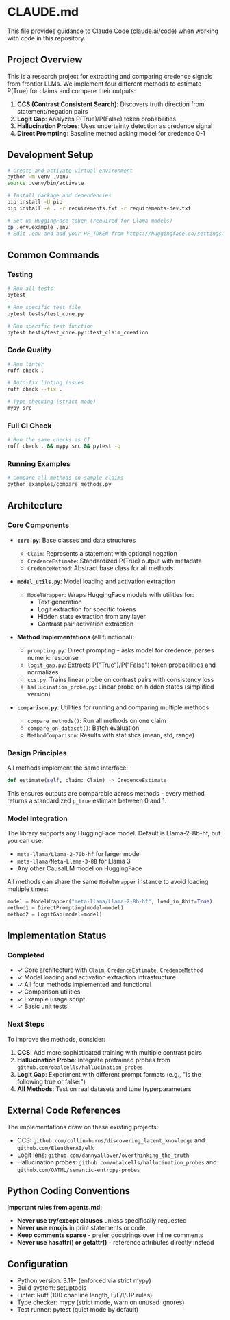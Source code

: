 # CLAUDE.md

This file provides guidance to Claude Code (claude.ai/code) when working with code in this repository.

## Project Overview

This is a research project for extracting and comparing credence signals from frontier LLMs. We implement four different methods to estimate P(True) for claims and compare their outputs:

1. **CCS (Contrast Consistent Search)**: Discovers truth direction from statement/negation pairs
2. **Logit Gap**: Analyzes P(True)/P(False) token probabilities
3. **Hallucination Probes**: Uses uncertainty detection as credence signal
4. **Direct Prompting**: Baseline method asking model for credence 0-1

## Development Setup

```bash
# Create and activate virtual environment
python -m venv .venv
source .venv/bin/activate

# Install package and dependencies
pip install -U pip
pip install -e . -r requirements.txt -r requirements-dev.txt

# Set up HuggingFace token (required for Llama models)
cp .env.example .env
# Edit .env and add your HF_TOKEN from https://huggingface.co/settings/tokens
```

## Common Commands

### Testing
```bash
# Run all tests
pytest

# Run specific test file
pytest tests/test_core.py

# Run specific test function
pytest tests/test_core.py::test_claim_creation
```

### Code Quality
```bash
# Run linter
ruff check .

# Auto-fix linting issues
ruff check --fix .

# Type checking (strict mode)
mypy src
```

### Full CI Check
```bash
# Run the same checks as CI
ruff check . && mypy src && pytest -q
```

### Running Examples
```bash
# Compare all methods on sample claims
python examples/compare_methods.py
```

## Architecture

### Core Components

- **`core.py`**: Base classes and data structures
  - `Claim`: Represents a statement with optional negation
  - `CredenceEstimate`: Standardized P(True) output with metadata
  - `CredenceMethod`: Abstract base class for all methods

- **`model_utils.py`**: Model loading and activation extraction
  - `ModelWrapper`: Wraps HuggingFace models with utilities for:
    - Text generation
    - Logit extraction for specific tokens
    - Hidden state extraction from any layer
    - Contrast pair activation extraction

- **Method Implementations** (all functional):
  - `prompting.py`: Direct prompting - asks model for credence, parses numeric response
  - `logit_gap.py`: Extracts P("True")/P("False") token probabilities and normalizes
  - `ccs.py`: Trains linear probe on contrast pairs with consistency loss
  - `hallucination_probe.py`: Linear probe on hidden states (simplified version)

- **`comparison.py`**: Utilities for running and comparing multiple methods
  - `compare_methods()`: Run all methods on one claim
  - `compare_on_dataset()`: Batch evaluation
  - `MethodComparison`: Results with statistics (mean, std, range)

### Design Principles

All methods implement the same interface:
```python
def estimate(self, claim: Claim) -> CredenceEstimate
```

This ensures outputs are comparable across methods - every method returns a standardized `p_true` estimate between 0 and 1.

### Model Integration

The library supports any HuggingFace model. Default is Llama-2-8b-hf, but you can use:
- `meta-llama/Llama-2-70b-hf` for larger model
- `meta-llama/Meta-Llama-3-8B` for Llama 3
- Any other CausalLM model on HuggingFace

All methods can share the same `ModelWrapper` instance to avoid loading multiple times:
```python
model = ModelWrapper("meta-llama/Llama-2-8b-hf", load_in_8bit=True)
method1 = DirectPrompting(model=model)
method2 = LogitGap(model=model)
```

## Implementation Status

### Completed
- ✓ Core architecture with `Claim`, `CredenceEstimate`, `CredenceMethod`
- ✓ Model loading and activation extraction infrastructure
- ✓ All four methods implemented and functional
- ✓ Comparison utilities
- ✓ Example usage script
- ✓ Basic unit tests

### Next Steps
To improve the methods, consider:
1. **CCS**: Add more sophisticated training with multiple contrast pairs
2. **Hallucination Probe**: Integrate pretrained probes from `github.com/obalcells/hallucination_probes`
3. **Logit Gap**: Experiment with different prompt formats (e.g., "Is the following true or false:")
4. **All Methods**: Test on real datasets and tune hyperparameters

## External Code References

The implementations draw on these existing projects:
- CCS: `github.com/collin-burns/discovering_latent_knowledge` and `github.com/EleutherAI/elk`
- Logit lens: `github.com/dannyallover/overthinking_the_truth`
- Hallucination probes: `github.com/obalcells/hallucination_probes` and `github.com/OATML/semantic-entropy-probes`

## Python Coding Conventions

**Important rules from agents.md:**
- **Never use try/except clauses** unless specifically requested
- **Never use emojis** in print statements or code
- **Keep comments sparse** - prefer docstrings over inline comments
- **Never use hasattr() or getattr()** - reference attributes directly instead

## Configuration

- Python version: 3.11+ (enforced via strict mypy)
- Build system: setuptools
- Linter: Ruff (100 char line length, E/F/I/UP rules)
- Type checker: mypy (strict mode, warn on unused ignores)
- Test runner: pytest (quiet mode by default)
